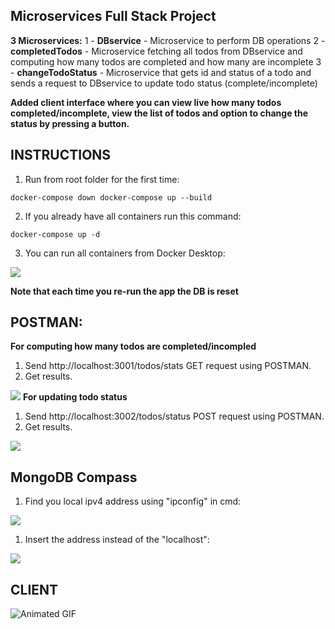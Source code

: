 

## Microservices Full Stack Project

**3 Microservices:**
1 - **DBservice** - Microservice to perform DB operations
2 - **completedTodos** - Microservice fetching all todos from DBservice and computing how many todos are completed and how many are incomplete
3 - **changeTodoStatus** - Microservice that gets id and status of a todo and sends a request to DBservice to update todo status (complete/incomplete)

**Added client interface where you can view live how many todos completed/incomplete, view the list of todos and option to change the status by pressing a button.**

## **INSTRUCTIONS**

 1.  Run from root folder for the first time:

    docker-compose down docker-compose up --build
   

 2.  If you already have all containers run this command:
 
    docker-compose up -d

 3.  You can run all containers from Docker Desktop:
 
 ![](https://i.imgur.com/7A8ZZwg.png)
 
 **Note that each time you re-run the app the DB is reset**

## **POSTMAN:**

**For computing how many todos are completed/incompled**

 1. Send http://localhost:3001/todos/stats GET request using POSTMAN.
 2.  Get results.

![](https://i.imgur.com/iznA2zI.png)
**For updating todo status**
1. Send http://localhost:3002/todos/status POST request using POSTMAN.
2. Get results.

![](https://i.imgur.com/8Onz5iL.png)

## MongoDB Compass

 1. Find you local ipv4 address using "ipconfig" in cmd:

![](https://i.imgur.com/KetzBmn.png)

 1. Insert the address instead of the "localhost":
 
 ![](https://i.imgur.com/mBJld6N.png)

 

## **CLIENT**

![Animated GIF](https://media0.giphy.com/media/v1.Y2lkPTc5MGI3NjExMXV0NmZhb2t4a3gxanF0Y3A3YWt3b3k0ZWx0dHdhN2VneWZ4MWlzOCZlcD12MV9pbnRlcm5hbF9naWZfYnlfaWQmY3Q9Zw/ukVeiweEdMedzssa1i/giphy.gif)
